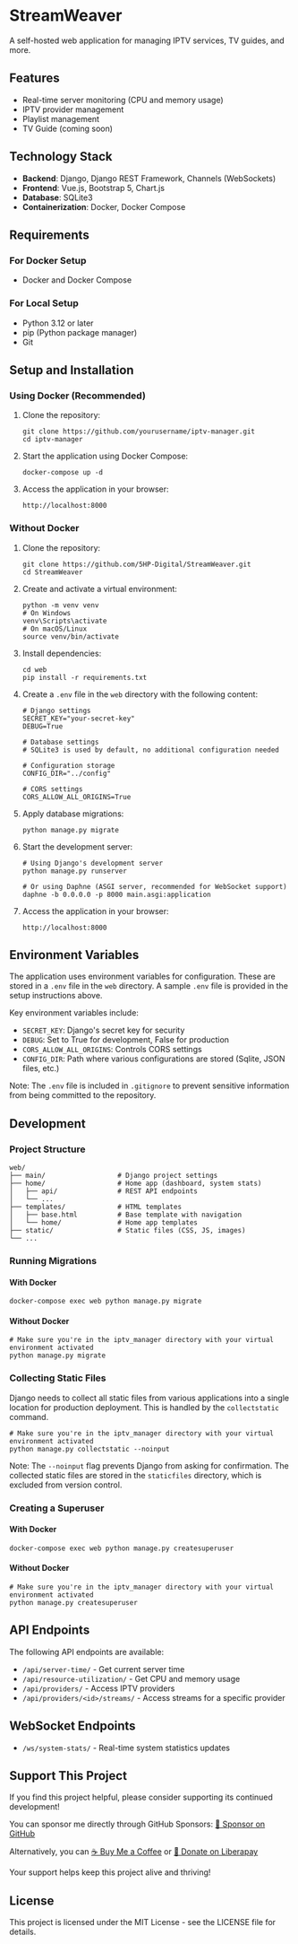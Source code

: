 ﻿# StreamWeaver

A self-hosted web application for managing IPTV services, TV guides, and more.

## Features

- Real-time server monitoring (CPU and memory usage)
- IPTV provider management
- Playlist management
- TV Guide (coming soon)

## Technology Stack

- **Backend**: Django, Django REST Framework, Channels (WebSockets)
- **Frontend**: Vue.js, Bootstrap 5, Chart.js
- **Database**: SQLite3
- **Containerization**: Docker, Docker Compose

## Requirements

### For Docker Setup
- Docker and Docker Compose

### For Local Setup
- Python 3.12 or later
- pip (Python package manager)
- Git

## Setup and Installation

### Using Docker (Recommended)

1. Clone the repository:
   ```
   git clone https://github.com/yourusername/iptv-manager.git
   cd iptv-manager
   ```

2. Start the application using Docker Compose:
   ```
   docker-compose up -d
   ```

3. Access the application in your browser:
   ```
   http://localhost:8000
   ```

### Without Docker

1. Clone the repository:
   ```
   git clone https://github.com/5HP-Digital/StreamWeaver.git
   cd StreamWeaver
   ```

2. Create and activate a virtual environment:
   ```
   python -m venv venv
   # On Windows
   venv\Scripts\activate
   # On macOS/Linux
   source venv/bin/activate
   ```

3. Install dependencies:
   ```
   cd web
   pip install -r requirements.txt
   ```

4. Create a `.env` file in the `web` directory with the following content:
   ```
   # Django settings
   SECRET_KEY="your-secret-key"
   DEBUG=True

   # Database settings
   # SQLite3 is used by default, no additional configuration needed

   # Configuration storage
   CONFIG_DIR="../config"

   # CORS settings
   CORS_ALLOW_ALL_ORIGINS=True
   ```

5. Apply database migrations:
   ```
   python manage.py migrate
   ```

6. Start the development server:
   ```
   # Using Django's development server
   python manage.py runserver

   # Or using Daphne (ASGI server, recommended for WebSocket support)
   daphne -b 0.0.0.0 -p 8000 main.asgi:application
   ```

7. Access the application in your browser:
   ```
   http://localhost:8000
   ```

## Environment Variables

The application uses environment variables for configuration. These are stored in a `.env` file in the `web` directory. A sample `.env` file is provided in the setup instructions above.

Key environment variables include:
- `SECRET_KEY`: Django's secret key for security
- `DEBUG`: Set to True for development, False for production
- `CORS_ALLOW_ALL_ORIGINS`: Controls CORS settings
- `CONFIG_DIR`: Path where various configurations are stored (Sqlite, JSON files, etc.)

Note: The `.env` file is included in `.gitignore` to prevent sensitive information from being committed to the repository.

## Development

### Project Structure

```
web/
├── main/                  # Django project settings
├── home/                  # Home app (dashboard, system stats)
│   ├── api/               # REST API endpoints
│   └── ...
├── templates/             # HTML templates
│   ├── base.html          # Base template with navigation
│   └── home/              # Home app templates
├── static/                # Static files (CSS, JS, images)
└── ...
```

### Running Migrations

#### With Docker
```
docker-compose exec web python manage.py migrate
```

#### Without Docker
```
# Make sure you're in the iptv_manager directory with your virtual environment activated
python manage.py migrate
```

### Collecting Static Files

Django needs to collect all static files from various applications into a single location for production deployment. This is handled by the `collectstatic` command.

```
# Make sure you're in the iptv_manager directory with your virtual environment activated
python manage.py collectstatic --noinput
```

Note: The `--noinput` flag prevents Django from asking for confirmation. The collected static files are stored in the `staticfiles` directory, which is excluded from version control.

### Creating a Superuser

#### With Docker
```
docker-compose exec web python manage.py createsuperuser
```

#### Without Docker
```
# Make sure you're in the iptv_manager directory with your virtual environment activated
python manage.py createsuperuser
```

## API Endpoints

The following API endpoints are available:

- `/api/server-time/` - Get current server time
- `/api/resource-utilization/` - Get CPU and memory usage
- `/api/providers/` - Access IPTV providers
- `/api/providers/<id>/streams/` - Access streams for a specific provider

## WebSocket Endpoints

- `/ws/system-stats/` - Real-time system statistics updates

## Support This Project

If you find this project helpful, please consider supporting its continued development!

You can sponsor me directly through GitHub Sponsors:
[🚀 Sponsor on GitHub](https://github.com/sponsors/5HP-Digital)

Alternatively, you can [☕ Buy Me a Coffee](https://www.buymeacoffee.com/n.shay) or [💖 Donate on Liberapay](https://liberapay.com/n-shay)

Your support helps keep this project alive and thriving!

## License

This project is licensed under the MIT License - see the LICENSE file for details.
